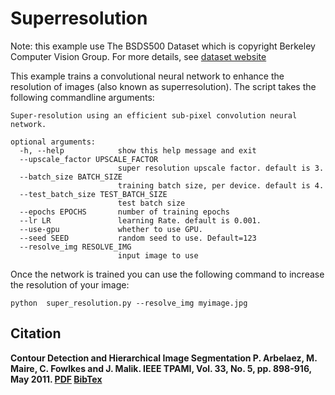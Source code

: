 <!--
  ~ Licensed to the Apache Software Foundation (ASF) under one
  ~ or more contributor license agreements.  See the NOTICE file
  ~ distributed with this work for additional information
  ~ regarding copyright ownership.  The ASF licenses this file
  ~ to you under the Apache License, Version 2.0 (the
  ~ "License"); you may not use this file except in compliance
  ~ with the License.  You may obtain a copy of the License at
  ~
  ~   http://www.apache.org/licenses/LICENSE-2.0
  ~
  ~ Unless required by applicable law or agreed to in writing,
  ~ software distributed under the License is distributed on an
  ~ "AS IS" BASIS, WITHOUT WARRANTIES OR CONDITIONS OF ANY
  ~ KIND, either express or implied.  See the License for the
  ~ specific language governing permissions and limitations
  ~ under the License.
  ~
-->

# Superresolution

Note: this example use The BSDS500 Dataset which is copyright Berkeley Computer Vision Group.
For more details, see [dataset website](https://www2.eecs.berkeley.edu/Research/Projects/CS/vision/grouping/resources.html#bsds500)

This example trains a convolutional neural network to enhance the resolution of images (also known as superresolution). 
The script takes the following commandline arguments:

```
Super-resolution using an efficient sub-pixel convolution neural network.

optional arguments:
  -h, --help            show this help message and exit
  --upscale_factor UPSCALE_FACTOR
                        super resolution upscale factor. default is 3.
  --batch_size BATCH_SIZE
                        training batch size, per device. default is 4.
  --test_batch_size TEST_BATCH_SIZE
                        test batch size
  --epochs EPOCHS       number of training epochs
  --lr LR               learning Rate. default is 0.001.
  --use-gpu             whether to use GPU.
  --seed SEED           random seed to use. Default=123
  --resolve_img RESOLVE_IMG
                        input image to use
```

Once the network is trained you can use the following command to increase the resolution of your image:
```
python  super_resolution.py --resolve_img myimage.jpg
```

## Citation
<b>Contour Detection and Hierarchical Image Segmentation
P. Arbelaez, M. Maire, C. Fowlkes and J. Malik.
IEEE TPAMI, Vol. 33, No. 5, pp. 898-916, May 2011.
[PDF](http://web.archive.org/web/20160306133802/http://www.eecs.berkeley.edu/Research/Projects/CS/vision/grouping/papers/amfm_pami2010.pdf)
[BibTex](http://web.archive.org/web/20160306133802/http://www.eecs.berkeley.edu/Research/Projects/CS/vision/grouping/papers/amfm_pami2011.bib)
</b>